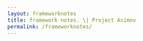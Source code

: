 ```yaml
---
layout: frameworknotes
title: framework notes. \| Project Asimov
permalink: /frameworknotes/
---
```

